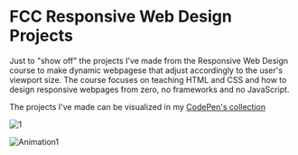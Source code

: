 # FCC Responsive Web Design Projects

Just to "show off" the projects I've made from the Responsive Web Design course to make dynamic webpagese that adjust accordingly to the user's viewport size. The course focuses on teaching HTML and CSS and how to design responsive webpages from zero, no frameworks and no JavaScript.

The projects I've made can be visualized in my [CodePen's collection](https://codepen.io/collection/rxemqV)

![1](https://github.com/1898Angelo/responsive-web-design-projects/assets/123282394/b5d7d84b-b881-4443-bd85-f79ea4e35b73)

![Animation1](https://github.com/1898Angelo/responsive-web-design-projects/assets/123282394/b9a80739-4492-4ba9-883f-5f7aa359b0e9)
